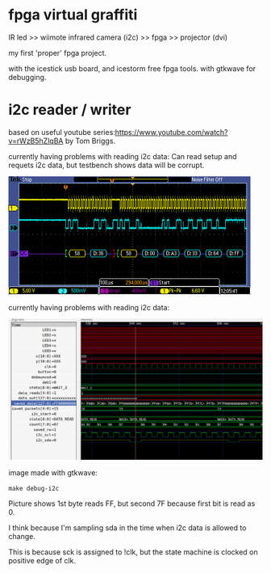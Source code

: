 # fpga virtual graffiti

IR led >> wiimote infrared camera (i2c) >> fpga >> projector (dvi)

my first 'proper' fpga project.

with the icestick usb board, and icestorm free fpga tools.
with gtkwave for debugging.

# i2c reader / writer

based on useful youtube series:https://www.youtube.com/watch?v=rWzB5hZlqBA
by Tom Briggs.

currently having problems with reading i2c data:
Can read setup and requets i2c data, but testbench shows data will be corrupt.

![fpga read](docs/fpga-i2c-read.png)

currently having problems with reading i2c data:

![fpga read](docs/i2c-read-fail.png)

image made with gtkwave: 

    make debug-i2c 

Picture shows 1st byte reads FF, but second 7F because first bit is read as 0.

I think because I'm sampling sda in the time when i2c data is allowed to change. 

This is because sck is assigned to !clk, but the state machine is clocked on positive edge of clk.

